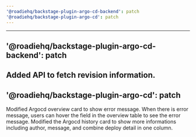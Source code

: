 ```yaml
---
'@roadiehq/backstage-plugin-argo-cd-backend': patch
'@roadiehq/backstage-plugin-argo-cd': patch
---
```


---

## '@roadiehq/backstage-plugin-argo-cd-backend': patch

## Added API to fetch revision information.

## '@roadiehq/backstage-plugin-argo-cd': patch

Modified Argocd overview card to show error message. When there is error message, users can hover the field in the overview table to see the error message. Modified the Argocd history card to show more informations including author, message, and combine deploy detail in one column.
